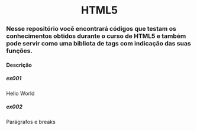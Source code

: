 <h1 align="center"> HTML5</h1>
<H3>Nesse repositório você encontrará códigos que testam os conhecimentos obtidos durante o curso de HTML5 e também pode servir como uma bibliota de tags com indicação das suas funções.</H3>
<h4>Descrição</h4>
<h5>ex001</h5>
Hello World
<h5>ex002</h5>
Parágrafos e breaks
